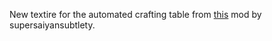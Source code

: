 New textire for the automated crafting table from [this](https://modrinth.com/mod/automated-crafting) mod by supersaiyansubtlety. 
